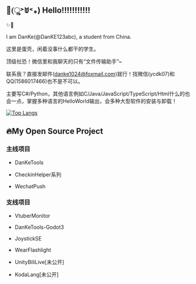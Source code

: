 ## 🌟(ૢ˃ꌂ˂⁎) Hello!!!!!!!!!!!

✨🌈

I am DanKe(@DanKE123abc), a student from China.

这里是蛋壳，闲着没事什么都干的学生。

顶级社恐！微信里和我聊天的只有“文件传输助手”~

联系我？直接发邮件(danke1024@foxmail.com)就行！找微信(ycdk07)和QQ(1586017466)也不是不可以。

主要写C#/Python，其他语言例如C/Java/JavaScript/TypeScript/Html什么的也会一点，掌握多种语言的HelloWorld输出，会多种大型软件的安装与卸载！

[![Top Langs](https://github-readme-stats.vercel.app/api/top-langs/?username=DanKE123abc)](https://danke-cn.eu.org)

## 🔥My Open Source Project

### 主线项目

* DanKeTools

* CheckinHelper系列

* WechatPush

### 支线项目

* VtuberMonitor

* DanKeTools-Godot3

* JoystickSE

* WearFlashlight

* UnityBiliLive[未公开]

* KodaLang[未公开]
